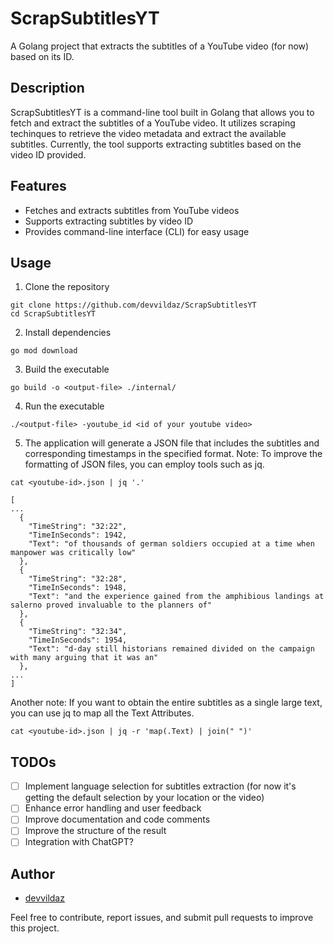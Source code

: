 # ScrapSubtitlesYT

A Golang project that extracts the subtitles of a YouTube video (for now) based on its ID.

## Description

ScrapSubtitlesYT is a command-line tool built in Golang that allows you to fetch and extract the subtitles of a YouTube video. It utilizes scraping techinques to retrieve the video metadata and extract the available subtitles. Currently, the tool supports extracting subtitles based on the video ID provided.

## Features

- Fetches and extracts subtitles from YouTube videos
- Supports extracting subtitles by video ID
- Provides command-line interface (CLI) for easy usage

## Usage
1. Clone the repository
```
git clone https://github.com/devvildaz/ScrapSubtitlesYT
cd ScrapSubtitlesYT
```
2. Install dependencies
```
go mod download
```
3. Build the executable
```
go build -o <output-file> ./internal/
```
4. Run the executable
```
./<output-file> -youtube_id <id of your youtube video>
```
5. The application will generate a JSON file that includes the subtitles and corresponding timestamps in the specified format.
Note: To improve the formatting of JSON files, you can employ tools such as jq.
```
cat <youtube-id>.json | jq '.'

[
...
  {
    "TimeString": "32:22",
    "TimeInSeconds": 1942,
    "Text": "of thousands of german soldiers occupied at a time when manpower was critically low"
  },
  {
    "TimeString": "32:28",
    "TimeInSeconds": 1948,
    "Text": "and the experience gained from the amphibious landings at salerno proved invaluable to the planners of"
  },
  {
    "TimeString": "32:34",
    "TimeInSeconds": 1954,
    "Text": "d-day still historians remained divided on the campaign with many arguing that it was an"
  },
...
]
```
Another note: If you want to obtain the entire subtitles as a single large text, you can use jq to map all the Text Attributes.
```
cat <youtube-id>.json | jq -r 'map(.Text) | join(" ")'
```
## TODOs

- [ ] Implement language selection for subtitles extraction (for now it's getting the default selection by your location or the video)
- [ ] Enhance error handling and user feedback
- [ ] Improve documentation and code comments
- [ ] Improve the structure of the result
- [ ] Integration with ChatGPT?

## Author

- [devvildaz](https://github.com/devvildaz)

Feel free to contribute, report issues, and submit pull requests to improve this project.
